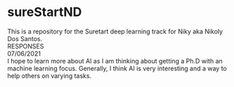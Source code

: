# sureStartND
This is a repository for the Suretart deep learning track for Niky aka Nikoly Dos Santos.  
RESPONSES   
07/06/2021  
I hope to learn more about AI as I am thinking about getting a Ph.D with an machine learning focus. Generally, I think AI is very interesting and a way to help others on varying tasks.   

